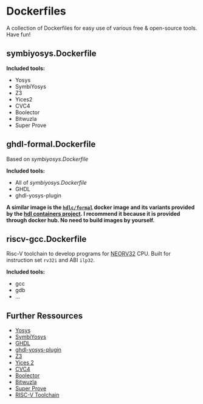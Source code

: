 # Dockerfiles

A collection of Dockerfiles for easy use of various free & open-source tools. Have fun!

## symbiyosys.Dockerfile

**Included tools:**

* Yosys
* SymbiYosys
* Z3
* Yices2
* CVC4
* Boolector
* Bitwuzla
* Super Prove

## ghdl-formal.Dockerfile

Based on *symbiyosys.Dockerfile*

**Included tools:**

* All of *symbiyosys.Dockerfile*
* GHDL
* ghdl-yosys-plugin

**A similar image is the [`hdlc/formal`](https://hub.docker.com/r/hdlc/formal/tags) docker image and its variants provided by the [hdl containers project](https://hdl.github.io/containers/). I recommend it because it is provided through docker hub. No need to build images by yourself.**

## riscv-gcc.Dockerfile

Risc-V toolchain to develop programs for [NEORV32](https://github.com/stnolting/neorv32) CPU. Built for instruction set `rv32i` and ABI `ilp32`.

**Included tools:**

* gcc
* gdb
* ...


## Further Ressources

* [Yosys](https://github.com/YosysHQ/yosys)
* [SymbiYosys](https://github.com/YosysHQ/SymbiYosys)
* [GHDL](https://github.com/ghdl/ghdl)
* [ghdl-yosys-plugin](https://github.com/ghdl/ghdl-yosys-plugin)
* [Z3](https://github.com/Z3Prover/z3)
* [Yices 2](https://yices.csl.sri.com/)
* [CVC4](https://cvc4.github.io/)
* [Boolector](https://boolector.github.io/)
* [Bitwuzla](https://bitwuzla.github.io/)
* [Super Prove](https://github.com/berkeley-abc/super_prove)
* [RISC-V Toolchain](https://github.com/riscv/riscv-gcc)
